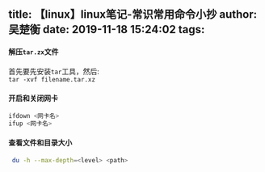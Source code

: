 title: 【linux】linux笔记-常识常用命令小抄
author: 吴楚衡
date: 2019-11-18 15:24:02
tags:
---
#### 解压`tar.zx`文件

 首先要先安装`tar`工具，然后:   
`tar -xvf filename.tar.xz`

#### 开启和关闭网卡
``` bash 
ifdown <网卡名>
ifup <网卡名>
```

#### 查看文件和目录大小

``` bash 
 du -h --max-depth=<level> <path> 
```
